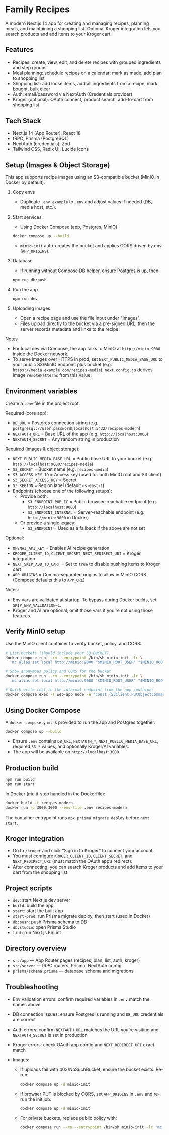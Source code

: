 # Family Recipes

A modern Next.js 14 app for creating and managing recipes, planning meals, and maintaining a shopping list. Optional Kroger integration lets you search products and add items to your Kroger cart.

## Features

- Recipes: create, view, edit, and delete recipes with grouped ingredients and step groups
- Meal planning: schedule recipes on a calendar; mark as made; add plan to shopping list
- Shopping list: add loose items, add all ingredients from a recipe, mark bought, bulk clear
- Auth: email/password via NextAuth (Credentials provider)
- Kroger (optional): OAuth connect, product search, add-to-cart from shopping list

## Tech Stack

- Next.js 14 (App Router), React 18
- tRPC, Prisma (PostgreSQL)
- NextAuth (credentials), Zod
- Tailwind CSS, Radix UI, Lucide Icons

## Setup (Images & Object Storage)

This app supports recipe images using an S3-compatible bucket (MinIO in Docker by default).

1. Copy envs

   - Duplicate `.env.example` to `.env` and adjust values if needed (DB, media host, etc.).

2. Start services

   - Using Docker Compose (app, Postgres, MinIO):

   ```bash
   docker compose up --build
   ```

   - `minio-init` auto-creates the bucket and applies CORS driven by env (`APP_ORIGINS`).

3. Database

   - If running without Compose DB helper, ensure Postgres is up, then:

   ```bash
   npm run db:push
   ```

4. Run the app

   ```bash
   npm run dev
   ```

5. Uploading images

   - Open a recipe page and use the file input under "Images".
   - Files upload directly to the bucket via a pre-signed URL, then the server records metadata and links to the recipe.

Notes

- For local dev via Compose, the app talks to MinIO at `http://minio:9000` inside the Docker network.
- To serve images over HTTPS in prod, set `NEXT_PUBLIC_MEDIA_BASE_URL` to your public S3/MinIO endpoint plus bucket (e.g. `https://media.example.com/recipes-media`). `next.config.js` derives image `remotePatterns` from this value.

## Environment variables

Create a `.env` file in the project root.

Required (core app):

- `DB_URL` = Postgres connection string (e.g. `postgresql://user:password@localhost:5432/recipes-modern`)
- `NEXTAUTH_URL` = Base URL of the app (e.g. `http://localhost:3000`)
- `NEXTAUTH_SECRET` = Any random string in production

Required (images & object storage):

- `NEXT_PUBLIC_MEDIA_BASE_URL` = Public base URL to your bucket (e.g. `http://localhost:9000/recipes-media`)
- `S3_BUCKET` = Bucket name (e.g. `recipes-media`)
- `S3_ACCESS_KEY_ID` = Access key (used for both MinIO root and S3 client)
- `S3_SECRET_ACCESS_KEY` = Secret
- `S3_REGION` = Region label (default `us-east-1`)
- Endpoints (choose one of the following setups):
  - Provide both:
    - `S3_ENDPOINT_PUBLIC` = Public browser-reachable endpoint (e.g. `http://localhost:9000`)
    - `S3_ENDPOINT_INTERNAL` = Server-reachable endpoint (e.g. `http://minio:9000` in Docker)
  - Or provide a single legacy:
    - `S3_ENDPOINT` = Used as a fallback if the above are not set

Optional:

- `OPENAI_API_KEY` = Enables AI recipe generation
- `KROGER_CLIENT_ID`, `CLIENT_SECRET`, `NEXT_REDIRECT_URI` = Kroger integration
- `NEXT_SKIP_ADD_TO_CART` = Set to `true` to disable pushing items to Kroger cart
- `APP_ORIGINS` = Comma-separated origins to allow in MinIO CORS (Compose defaults this to `APP_URL`)

Notes:

- Env vars are validated at startup. To bypass during Docker builds, set `SKIP_ENV_VALIDATION=1`.
- Kroger and AI are optional; omit those vars if you’re not using those features.

## Verify MinIO setup

Use the MinIO client container to verify bucket, policy, and CORS:

```bash
# List buckets (should include your S3_BUCKET)
docker compose run --rm --entrypoint /bin/sh minio-init -lc \
  'mc alias set local http://minio:9000 "$MINIO_ROOT_USER" "$MINIO_ROOT_PASSWORD"; mc ls local'

# Show anonymous policy and CORS for the bucket
docker compose run --rm --entrypoint /bin/sh minio-init -lc \
  'mc alias set local http://minio:9000 "$MINIO_ROOT_USER" "$MINIO_ROOT_PASSWORD"; mc anonymous get local/"$S3_BUCKET"; mc cors get local/"$S3_BUCKET"'

# Quick write test to the internal endpoint from the app container
docker compose exec -T web-app node -e "const {S3Client,PutObjectCommand}=require('@aws-sdk/client-s3');(async()=>{const endpoint=(process.env.S3_ENDPOINT_INTERNAL||process.env.S3_ENDPOINT||'').replace(/\/$/,'');const s3=new S3Client({region:process.env.S3_REGION,endpoint,forcePathStyle:true,credentials:{accessKeyId:process.env.S3_ACCESS_KEY_ID,secretAccessKey:process.env.S3_SECRET_ACCESS_KEY}});await s3.send(new PutObjectCommand({Bucket:process.env.S3_BUCKET,Key:'healthcheck/test.txt',ContentType:'text/plain',Body:'ok'}));console.log('PUT_OK')})()"
```

## Using Docker Compose

A `docker-compose.yaml` is provided to run the app and Postgres together.

```bash
docker compose up --build
```

- Ensure `.env` contains `DB_URL`, `NEXTAUTH_*`, `NEXT_PUBLIC_MEDIA_BASE_URL`, required `S3_*` values, and optionally Kroger/AI variables.
- The app will be available on `http://localhost:3000`.

## Production build

```bash
npm run build
npm run start
```

In Docker (multi-step handled in the Dockerfile):

```bash
docker build -t recipes-modern .
docker run -p 3000:3000 --env-file .env recipes-modern
```

The container entrypoint runs `npx prisma migrate deploy` before `next start`.

## Kroger integration

- Go to `/kroger` and click “Sign in to Kroger” to connect your account.
- You must configure `KROGER_CLIENT_ID`, `CLIENT_SECRET`, and `NEXT_REDIRECT_URI` (must match the OAuth app’s redirect).
- After connecting, you can search Kroger products and add items to your cart from the shopping list.

## Project scripts

- `dev`: start Next.js dev server
- `build`: build the app
- `start`: start the built app
- `start-prod`: run Prisma migrate deploy, then start (used in Docker)
- `db:push`: push Prisma schema to DB
- `db:studio`: open Prisma Studio
- `lint`: run Next.js ESLint

## Directory overview

- `src/app` — App Router pages (recipes, plan, list, auth, kroger)
- `src/server` — tRPC routers, Prisma, NextAuth config
- `prisma/schema.prisma` — database schema and migrations

## Troubleshooting

- Env validation errors: confirm required variables in `.env` match the names above
- DB connection issues: ensure Postgres is running and `DB_URL` credentials are correct
- Auth errors: confirm `NEXTAUTH_URL` matches the URL you’re visiting and `NEXTAUTH_SECRET` is set in production
- Kroger errors: check OAuth app config and `NEXT_REDIRECT_URI` exact match
- Images:

  - If uploads fail with 403/NoSuchBucket, ensure the bucket exists. Re-run:

    ```bash
    docker compose up -d minio-init
    ```

  - If browser PUT is blocked by CORS, set `APP_ORIGINS` in `.env` and re-run the init job:

    ```bash
    docker compose up -d minio-init
    ```

  - For private buckets, replace public policy with:

    ```bash
    docker compose run --rm --entrypoint /bin/sh minio-init -lc 'mc alias set local http://minio:9000 "$MINIO_ROOT_USER" "$MINIO_ROOT_PASSWORD"; mc anonymous set none local/"$S3_BUCKET"'
    ```
